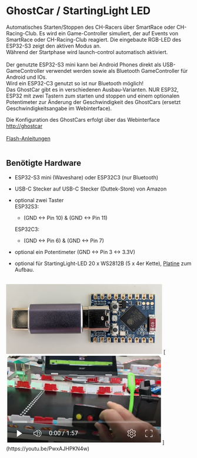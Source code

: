 # GhostCar / StartingLight LED
Automatisches Starten/Stoppen des CH-Racers über SmartRace oder CH-Racing-Club.
Es wird ein Game-Controller simuliert, der auf Events von SmartRace oder CH-Racing-Club reagiert. Die eingebaute RGB-LED des ESP32-S3 zeigt den aktiven Modus an.<br> Während der Startphase wird launch-control automatisch aktiviert.<br><br>Der genutzte ESP32-S3 mini kann bei Android Phones direkt als USB-GameController verwendet werden sowie als Bluetooth GameController für Android und IOs.<br>
Wird ein ESP32-C3 genutzt so ist nur Bluetooth möglich!<br>Das GhostCar gibt es in verschiedenen Ausbau-Varianten. NUR ESP32, ESP32 mit zwei Tastern zum starten und stoppen und einem optionalen Potentimeter zur Änderung der Geschwindigkeit des GhostCars (ersetzt Geschwindigkeitsangabe im Webinterface).

Die Konfiguration des GhostCars erfolgt über das Webinterface <a href="http://GhostCar">http://ghostcar</a>
<br><br><a href="./script-flasher/README.md">Flash-Anleitungen</a><br><br>
## Benötigte Hardware

- ESP32-S3 mini (Waveshare) oder ESP32C3 (nur Bluetooth)
- USB-C Stecker auf USB-C Stecker (Duttek-Store)
 von Amazon
 - optional zwei Taster<br>
   ESP32S3:<br>
   - (GND <-> Pin 10) & (GND <-> Pin 11)

   ESP32C3:<br>
   - (GND <-> Pin 6) & (GND <-> Pin 7)
 - optional ein Potentimeter (GND <-> Pin 3 <-> 3.3V)
 - optional für  StartingLight-LED 20 x WS2812B (5 x 4er Kette), <a href="../docs/StartingLights.dxf">Platine</a> zum Aufbau.
<br><br>
<img src="../images/CH-GhostCar-SmartRace.jpg" width=424/>
[<img src="../images/Video_GhostCar-StartingLights-Poti.png">](https://youtu.be/PwxAJHPKN4w)